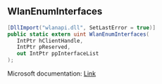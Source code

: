 ## WlanEnumInterfaces

```csharp
[DllImport("wlanapi.dll", SetLastError = true)]
public static extern uint WlanEnumInterfaces(
   IntPtr hClientHandle,
   IntPtr pReserved,
   out IntPtr ppInterfaceList
);
```

Microsoft documentation: [Link](https://docs.microsoft.com/en-us/windows/win32/api/wlanapi/nf-wlanapi-wlanenuminterfaces)
